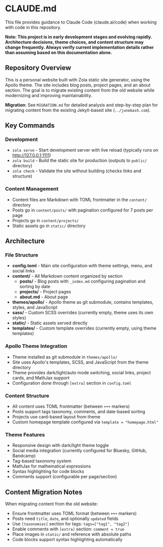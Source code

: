 # CLAUDE.md

This file provides guidance to Claude Code (claude.ai/code) when working with code in this repository.

**Note: This project is in early development stages and evolving rapidly. Architecture decisions, theme choices, and content structure may change frequently. Always verify current implementation details rather than assuming based on this documentation alone.**

## Repository Overview

This is a personal website built with Zola static site generator, using the Apollo theme. The site includes blog posts, project pages, and an about section. The goal is to migrate existing content from the old website while modernizing and improving maintainability.

**Migration**: See `MIGRATION.md` for detailed analysis and step-by-step plan for migrating content from the existing Jekyll-based site (`../junebash.com`).

## Key Commands

### Development
- `zola serve` - Start development server with live reload (typically runs on http://127.0.0.1:1111)
- `zola build` - Build the static site for production (outputs to `public/` directory)
- `zola check` - Validate the site without building (checks links and structure)

### Content Management
- Content files are Markdown with TOML frontmatter in the `content/` directory
- Posts go in `content/posts/` with pagination configured for 7 posts per page
- Projects go in `content/projects/`
- Static assets go in `static/` directory

## Architecture

### File Structure
- **config.toml** - Main site configuration with theme settings, menu, and social links
- **content/** - All Markdown content organized by section
  - **posts/** - Blog posts with `_index.md` configuring pagination and sorting by date
  - **projects/** - Project pages 
  - **about.md** - About page
- **themes/apollo/** - Apollo theme as git submodule, contains templates, styles, and JavaScript
- **sass/** - Custom SCSS overrides (currently empty, theme uses its own styles)
- **static/** - Static assets served directly 
- **templates/** - Custom template overrides (currently empty, using theme templates)

### Apollo Theme Integration
- Theme installed as git submodule in `themes/apollo/`
- Site uses Apollo's templates, SCSS, and JavaScript from the theme directory
- Theme provides dark/light/auto mode switching, social links, project cards, and MathJax support
- Configuration done through `[extra]` section in `config.toml`

### Content Structure
- All content uses TOML frontmatter (between `+++` markers)
- Posts support tags taxonomy, comments, and date-based sorting
- Projects use card-based layout from theme
- Custom homepage template configured via `template = "homepage.html"`

### Theme Features
- Responsive design with dark/light theme toggle
- Social media integration (currently configured for Bluesky, GitHub, Bandcamp)
- Tag-based taxonomy system
- MathJax for mathematical expressions
- Syntax highlighting for code blocks
- Comments support (configurable per page/section)

## Content Migration Notes

When migrating content from the old website:
- Ensure frontmatter uses TOML format (between `+++` markers)
- Posts need `title`, `date`, and optionally `updated` fields
- Use `[taxonomies]` section for tags: `tags=["tag1", "tag2"]`
- Enable comments with `[extra]` section: `comment = true`
- Place images in `static/` and reference with absolute paths
- Code blocks support syntax highlighting automatically